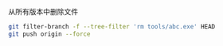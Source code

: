 

从所有版本中删除文件

``` bash
git filter-branch -f --tree-filter 'rm tools/abc.exe' HEAD 
git push origin --force
```

